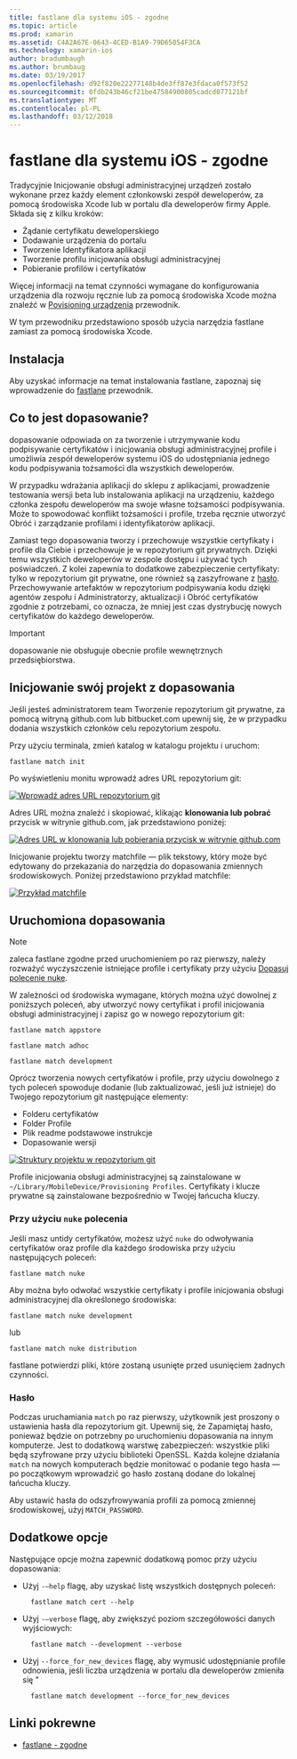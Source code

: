 ```yaml
---
title: fastlane dla systemu iOS - zgodne
ms.topic: article
ms.prod: xamarin
ms.assetid: C4A2A67E-0643-4CED-B1A9-79D65054F3CA
ms.technology: xamarin-ios
author: bradumbaugh
ms.author: brumbaug
ms.date: 03/19/2017
ms.openlocfilehash: d92f820e22277148b4de3ff87e3fdaca0f573f52
ms.sourcegitcommit: 0fdb243b46cf21be47584900805cadcd077121bf
ms.translationtype: MT
ms.contentlocale: pl-PL
ms.lasthandoff: 03/12/2018
---
```

# <a name="fastlane-for-ios---match"></a>fastlane dla systemu iOS - zgodne

Tradycyjnie Inicjowanie obsługi administracyjnej urządzeń zostało wykonane przez każdy element członkowski zespół deweloperów, za pomocą środowiska Xcode lub w portalu dla deweloperów firmy Apple. Składa się z kilku kroków:

- Żądanie certyfikatu deweloperskiego
- Dodawanie urządzenia do portalu
- Tworzenie Identyfikatora aplikacji
- Tworzenie profilu inicjowania obsługi administracyjnej
- Pobieranie profilów i certyfikatów

Więcej informacji na temat czynności wymagane do konfigurowania urządzenia dla rozwoju ręcznie lub za pomocą środowiska Xcode można znaleźć w [Povisioning urządzenia](~/ios/get-started/installation/device-provisioning/index.md) przewodnik.

W tym przewodniku przedstawiono sposób użycia narzędzia fastlane zamiast za pomocą środowiska Xcode.

## <a name="installation"></a>Instalacja

Aby uzyskać informacje na temat instalowania fastlane, zapoznaj się wprowadzenie do [fastlane](~/ios/deploy-test/provisioning/fastlane/index.md#Installation) przewodnik.

<a name="whatismatch" />

## <a name="what-is-match"></a>Co to jest dopasowanie?

dopasowanie odpowiada on za tworzenie i utrzymywanie kodu podpisywanie certyfikatów i inicjowania obsługi administracyjnej profile i umożliwia zespół deweloperów systemu iOS do udostępniania jednego kodu podpisywania tożsamości dla wszystkich deweloperów.

W przypadku wdrażania aplikacji do sklepu z aplikacjami, prowadzenie testowania wersji beta lub instalowania aplikacji na urządzeniu, każdego członka zespołu deweloperów ma swoje własne tożsamości podpisywania. Może to spowodować konflikt tożsamości i profile, trzeba ręcznie utworzyć Obróć i zarządzanie profilami i identyfikatorów aplikacji.

Zamiast tego dopasowania tworzy i przechowuje wszystkie certyfikaty i profile dla Ciebie i przechowuje je w repozytorium git prywatnych. Dzięki temu wszystkich deweloperów w zespole dostępu i używać tych poświadczeń. Z kolei zapewnia to dodatkowe zabezpieczenie certyfikaty: tylko w repozytorium git prywatne, one również są zaszyfrowane z [hasło](#passphrase). Przechowywanie artefaktów w repozytorium podpisywania kodu dzięki agentów zespołu i Administratorzy, aktualizacji i Obróć certyfikatów zgodnie z potrzebami, co oznacza, że mniej jest czas dystrybucję nowych certyfikatów do każdego deweloperów.

> [!IMPORTANT]
> dopasowanie nie obsługuje obecnie profile wewnętrznych przedsiębiorstwa.

<a name="initializing" />

## <a name="initializing-your-project-with-match"></a>Inicjowanie swój projekt z dopasowania

Jeśli jesteś administratorem team Tworzenie repozytorium git prywatne, za pomocą witryną github.com lub bitbucket.com upewnij się, że w przypadku dodania wszystkich członków celu repozytorium zespołu.

Przy użyciu terminala, zmień katalog w katalogu projektu i uruchom:

    fastlane match init

Po wyświetleniu monitu wprowadź adres URL repozytorium git:

 [![](match-images/fastlane-image7.png "Wprowadź adres URL repozytorium git")](match-images/fastlane-image7.png#lightbox)

Adres URL można znaleźć i skopiować, klikając **klonowania lub pobrać** przycisk w witrynie github.com, jak przedstawiono poniżej:

[![](match-images/fastlane-image6.png "Adres URL w klonowania lub pobierania przycisk w witrynie github.com")](match-images/fastlane-image6.png#lightbox)

Inicjowanie projektu tworzy matchfile — plik tekstowy, który może być edytowany do przekazania do narzędzia do dopasowania zmiennych środowiskowych. Poniżej przedstawiono przykład matchfile:

[![](match-images/fastlane-image8.png "Przykład matchfile")](match-images/fastlane-image8.png#lightbox)

<a name="running" />

## <a name="running-match"></a>Uruchomiona dopasowania

> [!NOTE]
> zaleca fastlane zgodne przed uruchomieniem po raz pierwszy, należy rozważyć wyczyszczenie istniejące profile i certyfikaty przy użyciu [Dopasuj polecenie nuke](#using).

W zależności od środowiska wymagane, których można użyć dowolnej z poniższych poleceń, aby utworzyć nowy certyfikat i profil inicjowania obsługi administracyjnej i zapisz go w nowego repozytorium git:

    fastlane match appstore

    fastlane match adhoc

    fastlane match development

Oprócz tworzenia nowych certyfikatów i profile, przy użyciu dowolnego z tych poleceń spowoduje dodanie (lub zaktualizować, jeśli już istnieje) do Twojego repozytorium git następujące elementy:

- Folderu certyfikatów
- Folder Profile
- Plik readme podstawowe instrukcje
- Dopasowanie wersji

[![](match-images/fastlane-image9.png "Struktury projektu w repozytorium git")](match-images/fastlane-image9.png#lightbox)

Profile inicjowania obsługi administracyjnej są zainstalowane w `~/Library/MobileDevice/Provisioning Profiles`. Certyfikaty i klucze prywatne są zainstalowane bezpośrednio w Twojej łańcucha kluczy.

<a name="using" />

### <a name="using-the-nuke-command"></a>Przy użyciu `nuke` polecenia

Jeśli masz untidy certyfikatów, możesz użyć `nuke` do odwoływania certyfikatów oraz profile dla każdego środowiska przy użyciu następujących poleceń:

    fastlane match nuke

Aby można było odwołać wszystkie certyfikaty i profile inicjowania obsługi administracyjnej dla określonego środowiska:

    fastlane match nuke development

 lub

    fastlane match nuke distribution

fastlane potwierdzi pliki, które zostaną usunięte przed usunięciem żadnych czynności.

<a name="passphrase" />

### <a name="passphrase"></a>Hasło

Podczas uruchamiania `match` po raz pierwszy, użytkownik jest proszony o ustawienia hasła dla repozytorium git. Upewnij się, że Zapamiętaj hasło, ponieważ będzie on potrzebny po uruchomieniu dopasowania na innym komputerze. Jest to dodatkową warstwę zabezpieczeń: wszystkie pliki będą szyfrowane przy użyciu biblioteki OpenSSL. Każda kolejne działania `match` na nowych komputerach będzie monitować o podanie tego hasła — po początkowym wprowadzić go hasło zostaną dodane do lokalnej łańcucha kluczy.

Aby ustawić hasła do odszyfrowywania profili za pomocą zmiennej środowiskowej, użyj `MATCH_PASSWORD`.

<a name="options" />

## <a name="additional-options"></a>Dodatkowe opcje

Następujące opcje można zapewnić dodatkową pomoc przy użyciu dopasowania:

- Użyj `-–help` flagę, aby uzyskać listę wszystkich dostępnych poleceń:

        fastlane match cert --help

- Użyj `-–verbose` flagę, aby zwiększyć poziom szczegółowości danych wyjściowych:

        fastlane match --development --verbose

- Użyj `--force_for_new_devices` flagę, aby wymusić udostępnianie profile odnowienia, jeśli liczba urządzenia w portalu dla deweloperów zmieniła się "

        fastlane match development --force_for_new_devices

## <a name="related-links"></a>Linki pokrewne

- [fastlane - zgodne](https://github.com/fastlane/fastlane/blob/master/match/README.md)
